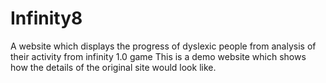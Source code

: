# Infinity8
A website which displays the progress of  dyslexic people from analysis of their activity from infinity 1.0  game 
This is a demo website which shows how the details of the original site would look like.
